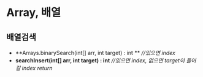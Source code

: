 # Array, 배열

## 배열검색

* **Arrays.binarySearch(int[] arr, int target) : int ** *//있으면 index*
* **searchInsert(int[] arr, int target) : int**  *//있으면 index, 없으면 target이 들어갈 index return* 

